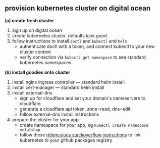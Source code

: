 
## provision kubernetes cluster on digital ocean

**(a) create fresh cluster**  
1. sign up on digital ocean
1. create kubernetes cluster. defaults look good
1. follow instructions to install `doctl` and `kubectl` and `helm`
    - authenticate doctl with a token, and connect kubectl to your new cluster context
    - verify connection via `kubectl get namespace` to see standard kubernetes namespaces

**(b) install goodies onto cluster**  
1. install nginx ingress controller — standard helm install
1. install cert-manager — standard helm install
1. install external-dns
    - sign up for cloudflare and set your domain's nameservers to cloudflare
    - generate a cloudflare api token, zone=read, dns=edit
    - follow external-dns install instructions
1. prepare the cluster for your app
    - create namespace for your app, eg `kubectl create namespace metalshop`
    - follow these [ridonculous stackoverflow instructions](https://stackoverflow.com/questions/61912589/how-can-i-use-github-packages-docker-registry-in-kubernetes-dockerconfigjson) to link kubernetes to your github packages registry
